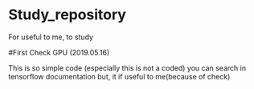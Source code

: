 # Study_repository
For useful to me, to study


#First Check GPU (2019.05.16)

This is so simple code (especially this is not a coded) you can search in tensorflow documentation but, it if useful to me(because of check)
